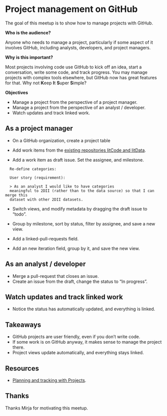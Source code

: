 
# Project management on GitHub

The goal of this meetup is to show how to manage projects with GitHub.

**Who is the audience?**

Anyone who needs to manage a project, particularly if some aspect of it
involves GitHub, including analysts, developers, and project managers.

**Why is this important?**

Most projects involving code use GitHub to kick off an idea, start a
conversation, write some code, and track progress. You may manage
projects with complex tools elsewhere, but GitHub now has great features
for that. Why not **K**eep **I**t **S**uper **S**imple?

**Objectives**

-   Manage a project from the perspective of a project manager.
-   Manage a project from the perspective of an analyst / developer.
-   Watch updates and track linked work.

## As a project manager

-   On a GitHub organization, create a project table

-   Add work items from the [existing repositories litCode and
    litData](https://github.com/orgs/an-org/repositories?q=lit&type=all&language=&sort=).

-   Add a work item as draft issue. Set the assignee, and milestone.

<!-- -->

      Re-define categories:
      
      User story (requirement): 
      
      > As an analyst I would like to have categories
      meaningful to 2DII (rather than to the data source) so that I can merge this
      dataset with other 2DII datasets.

-   Switch views, and modify metadata by dragging the draft issue to
    “todo”.

-   Group by milestone, sort by status, filter by assignee, and save a
    new view.

-   Add a linked-pull-requests field.

-   Add an new iteration field, group by it, and save the new view.

## As an analyst / developer

-   Merge a pull-request that closes an issue.
-   Create an issue from the draft, change the status to “In progress”.

## Watch updates and track linked work

-   Notice the status has automatically updated, and everything is
    linked.

## Takeaways

-   GitHub projects are user friendly, even if you don’t write code.
-   If some work is on GitHub anyway, it makes sense to manage the
    project there.
-   Project views update automatically, and everything stays linked.

## Resources

-   [Planning and tracking with
    Projects](https://docs.github.com/en/issues/planning-and-tracking-with-projects).

## Thanks

Thanks Mirja for motivating this meetup.
